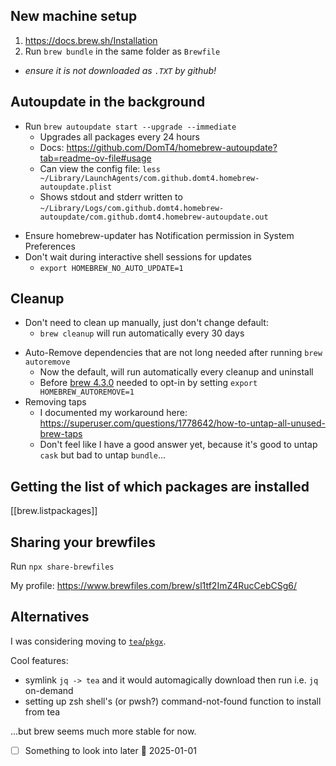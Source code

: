 ## New machine setup
1. https://docs.brew.sh/Installation
2. Run `brew bundle` in the same folder as `Brewfile`
  - *ensure it is not downloaded as `.TXT` by github!*

## Autoupdate in the background

- Run `brew autoupdate start --upgrade --immediate`
  * Upgrades all packages every 24 hours
  * Docs: https://github.com/DomT4/homebrew-autoupdate?tab=readme-ov-file#usage
  * Can view the config file: `less ~/Library/LaunchAgents/com.github.domt4.homebrew-autoupdate.plist`
  * Shows stdout and stderr written to `~/Library/Logs/com.github.domt4.homebrew-autoupdate/com.github.domt4.homebrew-autoupdate.out`
* Ensure homebrew-updater has Notification permission in System Preferences
* Don't wait during interactive shell sessions for updates
  * `export HOMEBREW_NO_AUTO_UPDATE=1`

## Cleanup
- Don't need to clean up manually, just don't change default:
  * `brew cleanup` will run automatically every 30 days
* Auto-Remove dependencies that are not long needed after running `brew autoremove`
  * Now the default, will run automatically every cleanup and uninstall
  * Before [brew 4.3.0](https://github.com/Homebrew/brew/releases/tag/4.3.0) needed to opt-in by setting `export HOMEBREW_AUTOREMOVE=1`
* Removing taps
  * I documented my workaround here: https://superuser.com/questions/1778642/how-to-untap-all-unused-brew-taps
  * Don't feel like I have a good answer yet, because it's good to untap `cask` but bad to untap `bundle`...

## Getting the list of which packages are installed
[[brew.listpackages]]

## Sharing your brewfiles

Run `npx share-brewfiles`

My profile: https://www.brewfiles.com/brew/sl1tf2ImZ4RucCebCSg6/

## Alternatives
I was considering moving to [`tea`/`pkgx`](tea.md).

Cool features:

- symlink `jq -> tea` and it would automagically download then run i.e. `jq` on-demand
- setting up zsh shell's (or pwsh?) command-not-found function to install from tea

...but brew seems much more stable for now.
- [ ] Something to look into later 🛫 2025-01-01
